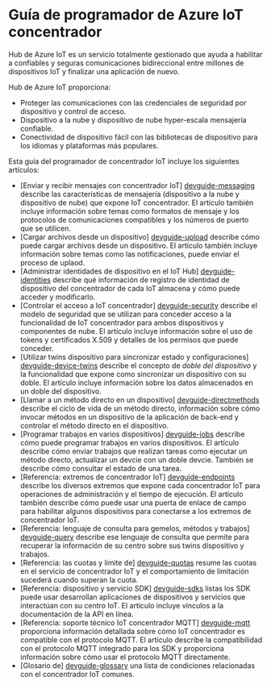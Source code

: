<properties
 pageTitle="Temas de la guía para programadores de concentrador IoT | Microsoft Azure"
 description="Guía de programador IoT concentrador Azure que incluye extremos IoT concentrador, seguridad, registro de identidad de dispositivos, administración de dispositivos y mensajería"
 services="iot-hub"
 documentationCenter=".net"
 authors="dominicbetts"
 manager="timlt"
 editor=""/>

<tags
 ms.service="iot-hub"
 ms.devlang="multiple"
 ms.topic="article"
 ms.tgt_pltfrm="na"
 ms.workload="na"
 ms.date="09/30/2016" 
 ms.author="dobett"/>

# <a name="azure-iot-hub-developer-guide"></a>Guía de programador de Azure IoT concentrador

Hub de Azure IoT es un servicio totalmente gestionado que ayuda a habilitar a confiables y seguras comunicaciones bidireccional entre millones de dispositivos IoT y finalizar una aplicación de nuevo.

Hub de Azure IoT proporciona:

* Proteger las comunicaciones con las credenciales de seguridad por dispositivo y control de acceso.
* Dispositivo a la nube y dispositivo de nube hyper-escala mensajería confiable.
* Conectividad de dispositivo fácil con las bibliotecas de dispositivo para los idiomas y plataformas más populares.

Esta guía del programador de concentrador IoT incluye los siguientes artículos:

- [Enviar y recibir mensajes con concentrador IoT] [ devguide-messaging] describe las características de mensajería (dispositivo a la nube y dispositivo de nube) que expone IoT concentrador. El artículo también incluye información sobre temas como formatos de mensaje y los protocolos de comunicaciones compatibles y los números de puerto que se utilicen.
- [Cargar archivos desde un dispositivo] [ devguide-upload] describe cómo puede cargar archivos desde un dispositivo. El artículo también incluye información sobre temas como las notificaciones, puede enviar el proceso de uplaod.
- [Administrar identidades de dispositivo en el IoT Hub] [ devguide-identities] describe qué información de registro de identidad de dispositivo del concentrador de cada IoT almacena y cómo puede acceder y modificarlo.
- [Controlar el acceso a IoT concentrador] [ devguide-security] describe el modelo de seguridad que se utilizan para conceder acceso a la funcionalidad de IoT concentrador para ambos dispositivos y componentes de nube. El artículo incluye información sobre el uso de tokens y certificados X.509 y detalles de los permisos que puede conceder.
- [Utilizar twins dispositivo para sincronizar estado y configuraciones] [ devguide-device-twins] describe el concepto de *doble del dispositivo* y la funcionalidad que expone como sincronizar un dispositivo con su doble. El artículo incluye información sobre los datos almacenados en un doble del dispositivo.
- [Llamar a un método directo en un dispositivo] [ devguide-directmethods] describe el ciclo de vida de un método directo, información sobre cómo invocar métodos en un dispositivo de la aplicación de back-end y controlar el método directo en el dispositivo.
- [Programar trabajos en varios dispositivos] [ devguide-jobs] describe cómo puede programar trabajos en varios dispositivos. El artículo describe cómo enviar trabajos que realizan tareas como ejecutar un método directo, actualizar un devcie con un doble devcie. También se describe cómo consultar el estado de una tarea.
- [Referencia: extremos de concentrador IoT] [ devguide-endpoints] describe los diversos extremos que expone cada concentrador IoT para operaciones de administración y el tiempo de ejecución. El artículo también describe cómo puede usar una puerta de enlace de campo para habilitar algunos dispositivos para conectarse a los extremos de concentrador IoT.
- [Referencia: lenguaje de consulta para gemelos, métodos y trabajos] [ devguide-query] describe ese lenguaje de consulta que permite para recuperar la información de su centro sobre sus twins dispositivo y trabajos.
- [Referencia: las cuotas y límite de] [ devguide-quotas] resume las cuotas en el servicio de concentrador IoT y el comportamiento de limitación sucederá cuando superan la cuota.
- [Referencia: dispositivo y servicio SDK] [ devguide-sdks] listas los SDK puede usar desarrollan aplicaciones de dispositivos y servicios que interactúan con su centro IoT. El artículo incluye vínculos a la documentación de la API en línea.
- [Referencia: soporte técnico IoT concentrador MQTT] [ devguide-mqtt] proporciona información detallada sobre cómo IoT concentrador es compatible con el protocolo MQTT. El artículo describe la compatibilidad con el protocolo MQTT integrado para los SDK y proporciona información sobre cómo usar el protocolo MQTT directamente.
- [Glosario de] [ devguide-glossary] una lista de condiciones relacionadas con el concentrador IoT comunes.



[devguide-messaging]: iot-hub-devguide-messaging.md
[devguide-upload]: iot-hub-devguide-file-upload.md
[devguide-identities]: iot-hub-devguide-identity-registry.md
[devguide-security]: iot-hub-devguide-security.md
[devguide-device-twins]: iot-hub-devguide-device-twins.md
[devguide-directmethods]: iot-hub-devguide-direct-methods.md
[devguide-jobs]: iot-hub-devguide-jobs.md
[devguide-endpoints]: iot-hub-devguide-endpoints.md
[devguide-quotas]: iot-hub-devguide-quotas-throttling.md
[devguide-query]: iot-hub-devguide-query-language.md
[devguide-sdks]: iot-hub-devguide-sdks.md
[devguide-mqtt]: iot-hub-mqtt-support.md
[devguide-glossary]: iot-hub-devguide-glossary.md

